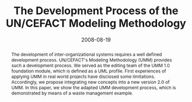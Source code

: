 ---
abstract: The development of inter-organizational systems requires a well defined
  development process. UN/CEFACT's Modeling Methodology (UMM) provides such a development
  process. We served as the editing team of the UMM 1.0 foundation module, which is
  defined as a UML profile. First experiences of applying UMM in real world projects
  have disclosed some limitations. Accordingly, we propose integrating new concepts
  into a new version 2.0 of UMM. In this paper, we show the adapted UMM development
  process, which is demonstrated by means of a waste management example.
authors:
- Christian Huemer
- Philipp Liegl
- Thomas Motal
- Rainer Schuster
- Marco Zapletal
date: '2008-08-19'
featured: false
publication_types:
- '0'
publishDate: '2008-08-19'
title: The Development Process of the UN/CEFACT Modeling Methodology
url_pdf: http://publik.tuwien.ac.at/files/PubDat_166115.pdf
---